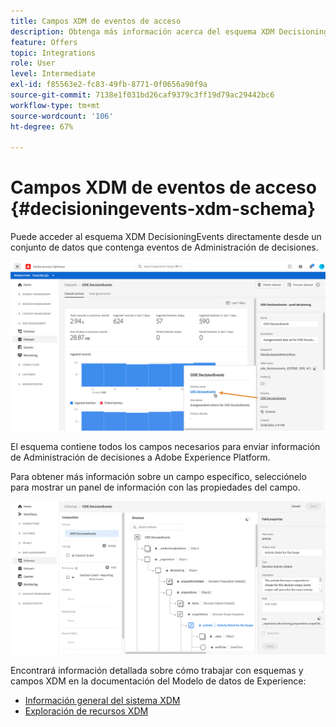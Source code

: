 ```yaml
---
title: Campos XDM de eventos de acceso
description: Obtenga más información acerca del esquema XDM DecisioningEvents.
feature: Offers
topic: Integrations
role: User
level: Intermediate
exl-id: f85563e2-fc83-49fb-8771-0f0656a90f9a
source-git-commit: 7138e1f031bd26caf9379c3ff19d79ac29442bc6
workflow-type: tm+mt
source-wordcount: '106'
ht-degree: 67%

---
```


# Campos XDM de eventos de acceso {#decisioningevents-xdm-schema}

Puede acceder al esquema XDM DecisioningEvents directamente desde un conjunto de datos que contenga eventos de Administración de decisiones.

![](../../assets/access-schema.png)

El esquema contiene todos los campos necesarios para enviar información de Administración de decisiones a Adobe Experience Platform.

Para obtener más información sobre un campo específico, selecciónelo para mostrar un panel de información con las propiedades del campo.

![](../../assets/schema-fields.png)

Encontrará información detallada sobre cómo trabajar con esquemas y campos XDM en la documentación del Modelo de datos de Experience:

* [Información general del sistema XDM](https://experienceleague.adobe.com/docs/experience-platform/xdm/home.html?lang=es)
* [Exploración de recursos XDM](https://experienceleague.adobe.com/docs/experience-platform/xdm/ui/explore.html?lang=es)

